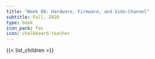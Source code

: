 ```yaml
---
title: "Week 08: Hardware, Firmware, and Side-Channel"
subtitle: Fall, 2020
type: book
icon_pack: fas
icon: chalkboard-teacher
---
```


{{< list_children >}}
